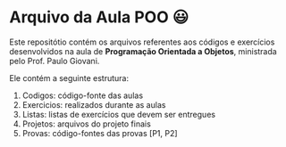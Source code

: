 # Arquivo da Aula POO :smiley:

Este repositótio contém os arquivos referentes aos códigos e exercícios desenvolvidos na aula de **Programação Orientada a Objetos**, ministrada pelo Prof. Paulo Giovani.

Ele contém a seguinte estrutura:

1. Codigos: código-fonte das aulas
2. Exercicios: realizados durante as aulas
3. Listas: listas de exercícios que devem ser entregues
4. Projetos: arquivos do projeto finais
5. Provas: código-fontes das provas [P1, P2]
